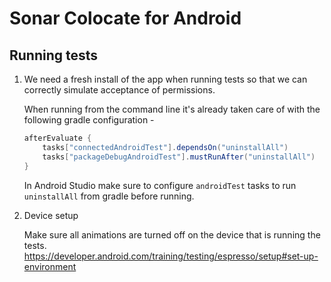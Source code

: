 # Sonar Colocate for Android

## Running tests

1. We need a fresh install of the app when running tests
   so that we can correctly simulate acceptance of permissions.

    When running from the command line it's already taken care of
    with the following gradle configuration -
 
    ```groovy
    afterEvaluate {
        tasks["connectedAndroidTest"].dependsOn("uninstallAll")
        tasks["packageDebugAndroidTest"].mustRunAfter("uninstallAll")
    }
    ```
    
    In Android Studio make sure to configure `androidTest` tasks to run `uninstallAll`
    from gradle before running.
    
    [androidTest setup]: docs/uninstall-all-before-android-tests.png

1. Device setup

    Make sure all animations are turned off on the device that is running the tests.
    https://developer.android.com/training/testing/espresso/setup#set-up-environment
